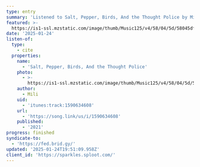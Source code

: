 ```yaml
---
type: entry
summary: 'Listened to Salt, Pepper, Birds, And the Thought Police by Mili'
featured: >-
  https://is1-ssl.mzstatic.com/image/thumb/Music125/v4/58/04/5d/58045df2-a56a-d37b-5f91-feeff30e084b/859757461035_cover.png/100x100bb.jpg
date: '2025-01-24'
listen-of:
  type:
    - cite
  properties:
    name:
      - 'Salt, Pepper, Birds, And the Thought Police'
    photo:
      - >-
        https://is1-ssl.mzstatic.com/image/thumb/Music125/v4/58/04/5d/58045df2-a56a-d37b-5f91-feeff30e084b/859757461035_cover.png/100x100bb.jpg
    author:
      - Mili
    uid:
      - 'itunes:track:1590634608'
    url:
      - 'https://song.link/us/i/1590634608'
    published:
      - '2021'
progress: finished
syndicate-to:
  - 'https://fed.brid.gy/'
updated: '2025-01-24T19:51:09.958Z'
client_id: 'https://sparkles.sploot.com/'
---
```



